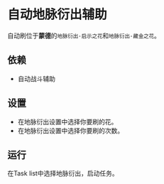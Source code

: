 # 自动地脉衍出辅助

自动刷位于**蒙德**的`地脉衍出·启示之花`和`地脉衍出·藏金之花`。

## 依赖

- 自动战斗辅助

## 设置

- 在地脉衍出设置中选择你要刷的花。
- 在地脉衍出设置中选择你要刷的次数。

## 运行

在Task list中选择地脉衍出，启动任务。